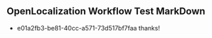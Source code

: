 ## OpenLocalization Workflow Test MarkDown
* e01a2fb3-be81-40cc-a571-73d517bf7faa thanks!

<!--HONumber=Jul16_HO2-->


